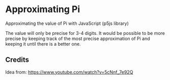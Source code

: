 # Approximating Pi

Approximating the value of Pi with JavaScript (p5js library)

The value will only be precise for 3-4 digits. It would be possible to be more precise by keeping track of the most precise approximation of Pi and keeping it until there is a better one.

## Credits

Idea from: https://www.youtube.com/watch?v=5cNnf_7e92Q
